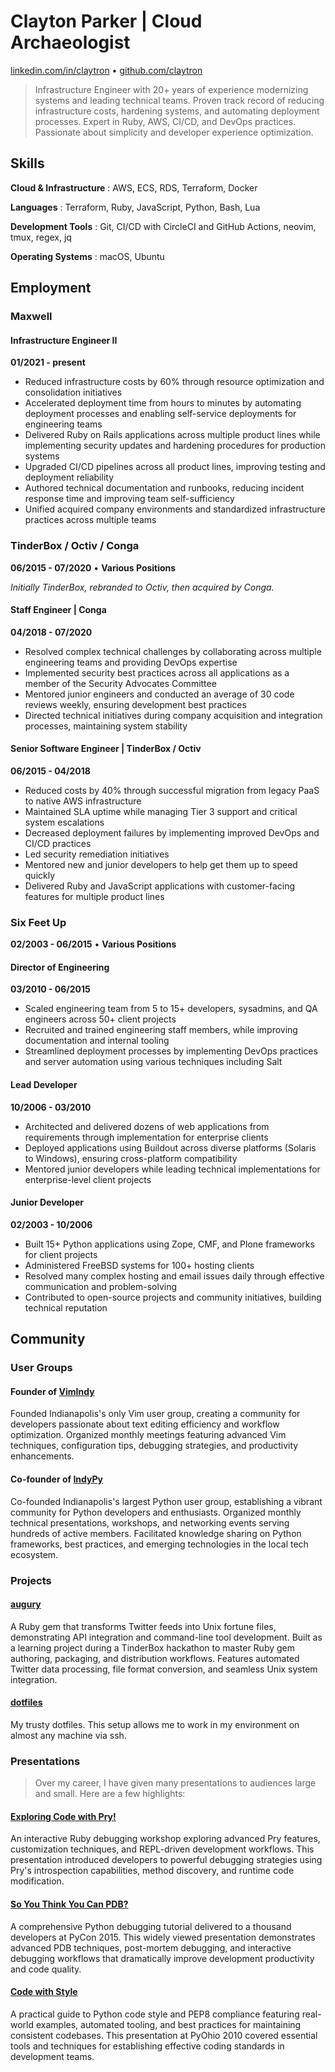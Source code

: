 # Clayton Parker | Cloud Archaeologist

[linkedin.com/in/claytron](https://www.linkedin.com/in/claytron/) • [github.com/claytron](https://github.com/claytron)

> Infrastructure Engineer with 20+ years of experience modernizing systems and leading technical teams. Proven track record of reducing infrastructure costs, hardening systems, and automating deployment processes. Expert in Ruby, AWS, CI/CD, and DevOps practices. Passionate about simplicity and developer experience optimization.

## Skills

**Cloud & Infrastructure**
: AWS, ECS, RDS, Terraform, Docker

**Languages**
: Terraform, Ruby, JavaScript, Python, Bash, Lua

**Development Tools**
: Git, CI/CD with CircleCI and GitHub Actions, neovim, tmux, regex, jq

**Operating Systems**
: macOS, Ubuntu

## Employment

### Maxwell

#### Infrastructure Engineer II

**01/2021 - present**

- Reduced infrastructure costs by 60% through resource optimization and consolidation initiatives
- Accelerated deployment time from hours to minutes by automating deployment processes and enabling self-service deployments for engineering teams
- Delivered Ruby on Rails applications across multiple product lines while implementing security updates and hardening procedures for production systems
- Upgraded CI/CD pipelines across all product lines, improving testing and deployment reliability
- Authored technical documentation and runbooks, reducing incident response time and improving team self-sufficiency
- Unified acquired company environments and standardized infrastructure practices across multiple teams

### TinderBox / Octiv / Conga

**06/2015 - 07/2020** • **Various Positions**

*Initially TinderBox, rebranded to Octiv, then acquired by Conga.*

#### Staff Engineer | Conga

**04/2018 - 07/2020**

- Resolved complex technical challenges by collaborating across multiple engineering teams and providing DevOps expertise
- Implemented security best practices across all applications as a member of the Security Advocates Committee
- Mentored junior engineers and conducted an average of 30 code reviews weekly, ensuring development best practices
- Directed technical initiatives during company acquisition and integration processes, maintaining system stability

#### Senior Software Engineer | TinderBox / Octiv

**06/2015 - 04/2018**

- Reduced costs by 40% through successful migration from legacy PaaS to native AWS infrastructure
- Maintained SLA uptime while managing Tier 3 support and critical system escalations
- Decreased deployment failures by implementing improved DevOps and CI/CD practices
- Led security remediation initiatives
- Mentored new and junior developers to help get them up to speed quickly
- Delivered Ruby and JavaScript applications with customer-facing features for multiple product lines

### Six Feet Up

**02/2003 - 06/2015** • **Various Positions**

#### Director of Engineering

**03/2010 - 06/2015**

- Scaled engineering team from 5 to 15+ developers, sysadmins, and QA engineers across 50+ client projects
- Recruited and trained engineering staff members, while improving documentation and internal tooling
- Streamlined deployment processes by implementing DevOps practices and server automation using various techniques including Salt

#### Lead Developer

**10/2006 - 03/2010**

- Architected and delivered dozens of web applications from requirements through implementation for enterprise clients
- Deployed applications using Buildout across diverse platforms (Solaris to Windows), ensuring cross-platform compatibility
- Mentored junior developers while leading technical implementations for enterprise-level client projects

#### Junior Developer

**02/2003 - 10/2006**

- Built 15+ Python applications using Zope, CMF, and Plone frameworks for client projects
- Administered FreeBSD systems for 100+ hosting clients
- Resolved many complex hosting and email issues daily through effective communication and problem-solving
- Contributed to open-source projects and community initiatives, building technical reputation

## Community

### User Groups

#### Founder of [VimIndy](https://github.com/VimIndy/welcome)

Founded Indianapolis's only Vim user group, creating a community for developers passionate about text editing efficiency and workflow optimization.
Organized monthly meetings featuring advanced Vim techniques, configuration tips, debugging strategies, and productivity enhancements.

#### Co-founder of [IndyPy](http://indypy.org)

Co-founded Indianapolis's largest Python user group, establishing a vibrant community for Python developers and enthusiasts.
Organized monthly technical presentations, workshops, and networking events serving hundreds of active members.
Facilitated knowledge sharing on Python frameworks, best practices, and emerging technologies in the local tech ecosystem.

### Projects

#### [augury](https://github.com/claytron/augury)

A Ruby gem that transforms Twitter feeds into Unix fortune files, demonstrating API integration and command-line tool development.
Built as a learning project during a TinderBox hackathon to master Ruby gem authoring, packaging, and distribution workflows.
Features automated Twitter data processing, file format conversion, and seamless Unix system integration.

#### [dotfiles](https://github.com/claytron/dotfiles)

My trusty dotfiles.
This setup allows me to work in my environment on almost any machine via ssh.

### Presentations

> Over my career, I have given many presentations to audiences large and small.
> Here are a few highlights:

#### [Exploring Code with Pry!](https://github.com/claytron/pry-talk)

An interactive Ruby debugging workshop exploring advanced Pry features, customization techniques, and REPL-driven development workflows.
This presentation introduced developers to powerful debugging strategies using Pry's introspection capabilities, method discovery, and runtime code modification.

#### [So You Think You Can PDB?](https://youtu.be/P0pIW5tJrRM)

A comprehensive Python debugging tutorial delivered to a thousand developers at PyCon 2015.
This widely viewed presentation demonstrates advanced PDB techniques, post-mortem debugging, and interactive debugging workflows that dramatically improve development productivity and code quality.

#### [Code with Style](http://pyvideo.org/video/508/pyohio-2010--code-with-style)

A practical guide to Python code style and PEP8 compliance featuring real-world examples, automated tooling, and best practices for maintaining consistent codebases.
This presentation at PyOhio 2010 covered essential tools and techniques for establishing effective coding standards in development teams.
